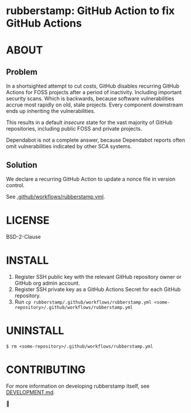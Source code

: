 # rubberstamp: GitHub Action to fix GitHub Actions

# ABOUT

## Problem

In a shortsighted attempt to cut costs, GitHub disables recurring GitHub Actions for FOSS projects after a period of inactivity. Including important security scans. Which is backwards, because software vulnerabilities accrue most rapidly on old, stale projects. Every component downstream ends up inheriting the vulnerabilities.

This results in a default *insecure* state for the vast majority of GitHub repositories, including public FOSS and private projects.

Dependabot is not a complete answer, because Dependabot reports often omit vulnerabilities indicated by other SCA systems.

## Solution

We declare a recurring GitHub Action to update a nonce file in version control.

See [.github/workflows/rubberstamp.yml](.github/workflows/rubberstamp.yml).

# LICENSE

BSD-2-Clause

# INSTALL

1. Register SSH public key with the relevant GitHub repository owner or GitHub org admin account.
2. Register SSH private key as a GitHub Actions Secret for each GitHub repository.
3. Run `cp rubberstamp/.github/workflows/rubberstamp.yml <some-repository>/.github/workflows/rubberstamp.yml`

# UNINSTALL

```console
$ rm <some-repository>/.github/workflows/rubberstamp.yml
```

# CONTRIBUTING

For more information on developing rubberstamp itself, see [DEVELOPMENT.md](DEVELOPMENT.md).

🔴
